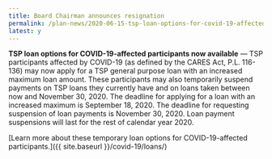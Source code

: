 ```yaml
---
title: Board Chairman announces resignation
permalink: /plan-news/2020-06-15-tsp-loan-options-for-covid-19-affected-participants/
latest: y
---
```


**TSP loan options for COVID-19-affected participants now available** &#8212; TSP participants affected by COVID-19 (as defined by the CARES Act, P.L. 116-136) may now apply for a TSP general purpose loan with an increased maximum loan amount. These participants may also temporarily suspend payments on TSP loans they currently have and on loans taken between now and November 30, 2020.  The deadline for applying for a loan with an increased maximum is September 18, 2020. The deadline for requesting suspension of loan payments is November 30, 2020. Loan payment suspensions will last for the rest of calendar year 2020.

[Learn more about these temporary loan options for COVID-19-affected participants.]({{ site.baseurl }}/covid-19/loans/)
